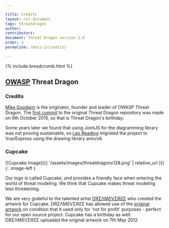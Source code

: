 ```yaml
---

title: Credits
layout: col-document
tags: threatdragon
author:
contributors:
document: Threat Dragon version 2.0
order: 3
permalink: /docs-2/credits/

---
```


{% include breadcrumb.html %}
<style type="text/css">
.image-left {
  display: block;
  margin-left: auto;
  margin-right: auto;
  float: left;
}
</style>

## [OWASP](https://www.owasp.org) Threat Dragon

### Credits

[Mike Goodwin](mailto:mike.goodwin@owasp.org) is the originator, founder and leader of OWASP Threat Dragon.
The [first commit](https://github.com/mike-goodwin/owasp-threat-dragon/commit/942bdff78191ef0eae40f7610b8397739749d8b8)
to the original Threat Dragon repository was made on 9th October 2015, so that is Threat Dragon's birthday.

Some years later we found that using JointJS for the diagramming library was not proving sustainable,
so [Leo Reading](mailto:leo.reading@owasp.org) migrated the project to Vue/Express using the drawing library antv/x6.

### Cupcake

![Cupcake Image]({{ '/assets/images/threatdragonx128.png' | relative_url }}){: .image-left }

Our logo is called Cupcake, and provides a friendly face when entering the world of threat modeling.
We think that Cupcake makes threat modeling less threatening.

We are very grateful to the talented artist [DЯΣΛMƧVΣЯƧΣ](https://linktr.ee/dreamsverse) who created the artwork for Cupcake.
DЯΣΛMƧVΣЯƧΣ has allowed use of the [original artwork](https://www.deviantart.com/thelonelyqueen/art/HW-Lil-Baby-Dragon-Lineart-300502156)
on condition that it used only for 'not for profit' purposes - perfect for our open source project.
Cupcake has a birthday as well: DЯΣΛMƧVΣЯƧΣ uploaded the original artwork on 7th May 2012.
